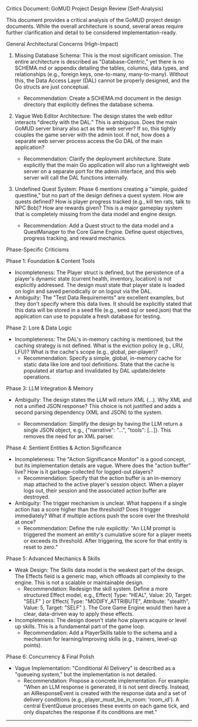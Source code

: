 Critics Document: GoMUD Project Design Review (Self-Analysis)


  This document provides a critical analysis of the GoMUD project design documents. While the overall architecture is sound, several areas require further clarification and detail
  to be considered implementation-ready.


  General Architectural Concerns (High-Impact)


   1. Missing Database Schema: This is the most significant omission. The entire architecture is described as "Database-Centric," yet there is no SCHEMA.md or appendix detailing the
      tables, columns, data types, and relationships (e.g., foreign keys, one-to-many, many-to-many). Without this, the Data Access Layer (DAL) cannot be properly designed, and the
      Go structs are just conceptual.
       * Recommendation: Create a SCHEMA.md document in the design directory that explicitly defines the database schema.


   2. Vague Web Editor Architecture: The design states the web editor interacts "directly with the DAL." This is ambiguous. Does the main GoMUD server binary also act as the web
      server? If so, this tightly couples the game server with the admin tool. If not, how does a separate web server process access the Go DAL of the main application?
       * Recommendation: Clarify the deployment architecture. State explicitly that the main Go application will also run a lightweight web server on a separate port for the admin
         interface, and this web server will call the DAL functions internally.


   3. Undefined Quest System: Phase 6 mentions creating a "simple, guided questline," but no part of the design defines a quest system. How are quests defined? How is player progress
      tracked (e.g., kill ten rats, talk to NPC Bob)? How are rewards given? This is a major gameplay system that is completely missing from the data model and engine design.
       * Recommendation: Add a Quest struct to the data model and a QuestManager to the Core Game Engine. Define quest objectives, progress tracking, and reward mechanics.


  Phase-Specific Criticisms

  Phase 1: Foundation & Content Tools


   * Incompleteness: The Player struct is defined, but the persistence of a player's dynamic state (current health, inventory, location) is not explicitly addressed. The design must
     state that player state is loaded on login and saved periodically or on logout via the DAL.
   * Ambiguity: The "Test Data Requirements" are excellent examples, but they don't specify where this data lives. It should be explicitly stated that this data will be stored in a
     seed file (e.g., seed.sql or seed.json) that the application can use to populate a fresh database for testing.


  Phase 2: Lore & Data Logic


   * Incompleteness: The DAL's in-memory caching is mentioned, but the caching strategy is not defined. What is the eviction policy (e.g., LRU, LFU)? What is the cache's scope
     (e.g., global, per-player)?
       * Recommendation: Specify a simple, global, in-memory cache for static data like lore and tool definitions. State that the cache is populated at startup and invalidated by
         DAL update/delete operations.

  Phase 3: LLM Integration & Memory


   * Ambiguity: The design states the LLM will return XML (<response>...). Why XML and not a unified JSON response? This choice is not justified and adds a second parsing dependency
     (XML and JSON) to the system.
       * Recommendation: Simplify the design by having the LLM return a single JSON object, e.g., {"narrative": "...", "tools": [...]}. This removes the need for an XML parser.


  Phase 4: Sentient Entities & Action Significance


   * Incompleteness: The "Action Significance Monitor" is a good concept, but its implementation details are vague. Where does the "action buffer" live? How is it garbage-collected
     for logged-out players?
       * Recommendation: Specify that the action buffer is an in-memory map attached to the active player's session object. When a player logs out, their session and the associated
         action buffer are destroyed.
   * Ambiguity: The trigger mechanism is unclear. What happens if a single action has a score higher than the threshold? Does it trigger immediately? What if multiple actions push
     the score over the threshold at once?
       * Recommendation: Define the rule explicitly: "An LLM prompt is triggered the moment an entity's cumulative score for a player meets or exceeds its threshold. After
         triggering, the score for that entity is reset to zero."

  Phase 5: Advanced Mechanics & Skills


   * Weak Design: The Skills data model is the weakest part of the design. The Effects field is a generic map, which offloads all complexity to the engine. This is not a scalable or
     maintainable design.
       * Recommendation: Redesign the skill system. Define a more structured Effect model, e.g., Effect{ Type: "HEAL", Value: 20, Target: "SELF" } or Effect{ Type:
         "MODIFY_ATTRIBUTE", Attribute: "stealth", Value: 5, Target: "SELF" }. The Core Game Engine would then have a clear, data-driven way to apply these effects.
   * Incompleteness: The design doesn't state how players acquire or level up skills. This is a fundamental part of the game loop.
       * Recommendation: Add a PlayerSkills table to the schema and a mechanism for learning/improving skills (e.g., trainers, level-up points).

  Phase 6: Concurrency & Final Polish


   * Vague Implementation: "Conditional AI Delivery" is described as a "queueing system," but the implementation is not detailed.
       * Recommendation: Propose a concrete implementation. For example: "When an LLM response is generated, it is not sent directly. Instead, an AIResponseEvent is created with the
         response data and a set of delivery conditions (e.g., player_must_be_in_room: 'room_id'). A central EventQueue processes these events on each game tick, and only dispatches
         the response if its conditions are met."

  ---
